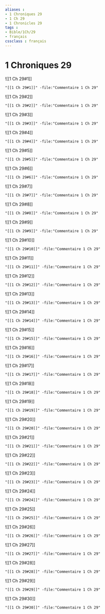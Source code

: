 ```yaml
---
aliases : 
- 1 Chroniques 29
- 1 Ch 29
- 1 Chronicles 29
tags : 
- Bible/1Ch/29
- français
cssclass : français
---
```


# 1 Chroniques 29

![[1 Ch 29#1]]

```query
"[[1 Ch 29#1]]" -file:"Commentaire 1 Ch 29"
```

![[1 Ch 29#2]]

```query
"[[1 Ch 29#2]]" -file:"Commentaire 1 Ch 29"
```

![[1 Ch 29#3]]

```query
"[[1 Ch 29#3]]" -file:"Commentaire 1 Ch 29"
```

![[1 Ch 29#4]]

```query
"[[1 Ch 29#4]]" -file:"Commentaire 1 Ch 29"
```

![[1 Ch 29#5]]

```query
"[[1 Ch 29#5]]" -file:"Commentaire 1 Ch 29"
```

![[1 Ch 29#6]]

```query
"[[1 Ch 29#6]]" -file:"Commentaire 1 Ch 29"
```

![[1 Ch 29#7]]

```query
"[[1 Ch 29#7]]" -file:"Commentaire 1 Ch 29"
```

![[1 Ch 29#8]]

```query
"[[1 Ch 29#8]]" -file:"Commentaire 1 Ch 29"
```

![[1 Ch 29#9]]

```query
"[[1 Ch 29#9]]" -file:"Commentaire 1 Ch 29"
```

![[1 Ch 29#10]]

```query
"[[1 Ch 29#10]]" -file:"Commentaire 1 Ch 29"
```

![[1 Ch 29#11]]

```query
"[[1 Ch 29#11]]" -file:"Commentaire 1 Ch 29"
```

![[1 Ch 29#12]]

```query
"[[1 Ch 29#12]]" -file:"Commentaire 1 Ch 29"
```

![[1 Ch 29#13]]

```query
"[[1 Ch 29#13]]" -file:"Commentaire 1 Ch 29"
```

![[1 Ch 29#14]]

```query
"[[1 Ch 29#14]]" -file:"Commentaire 1 Ch 29"
```

![[1 Ch 29#15]]

```query
"[[1 Ch 29#15]]" -file:"Commentaire 1 Ch 29"
```

![[1 Ch 29#16]]

```query
"[[1 Ch 29#16]]" -file:"Commentaire 1 Ch 29"
```

![[1 Ch 29#17]]

```query
"[[1 Ch 29#17]]" -file:"Commentaire 1 Ch 29"
```

![[1 Ch 29#18]]

```query
"[[1 Ch 29#18]]" -file:"Commentaire 1 Ch 29"
```

![[1 Ch 29#19]]

```query
"[[1 Ch 29#19]]" -file:"Commentaire 1 Ch 29"
```

![[1 Ch 29#20]]

```query
"[[1 Ch 29#20]]" -file:"Commentaire 1 Ch 29"
```

![[1 Ch 29#21]]

```query
"[[1 Ch 29#21]]" -file:"Commentaire 1 Ch 29"
```

![[1 Ch 29#22]]

```query
"[[1 Ch 29#22]]" -file:"Commentaire 1 Ch 29"
```

![[1 Ch 29#23]]

```query
"[[1 Ch 29#23]]" -file:"Commentaire 1 Ch 29"
```

![[1 Ch 29#24]]

```query
"[[1 Ch 29#24]]" -file:"Commentaire 1 Ch 29"
```

![[1 Ch 29#25]]

```query
"[[1 Ch 29#25]]" -file:"Commentaire 1 Ch 29"
```

![[1 Ch 29#26]]

```query
"[[1 Ch 29#26]]" -file:"Commentaire 1 Ch 29"
```

![[1 Ch 29#27]]

```query
"[[1 Ch 29#27]]" -file:"Commentaire 1 Ch 29"
```

![[1 Ch 29#28]]

```query
"[[1 Ch 29#28]]" -file:"Commentaire 1 Ch 29"
```

![[1 Ch 29#29]]

```query
"[[1 Ch 29#29]]" -file:"Commentaire 1 Ch 29"
```

![[1 Ch 29#30]]

```query
"[[1 Ch 29#30]]" -file:"Commentaire 1 Ch 29"
```

